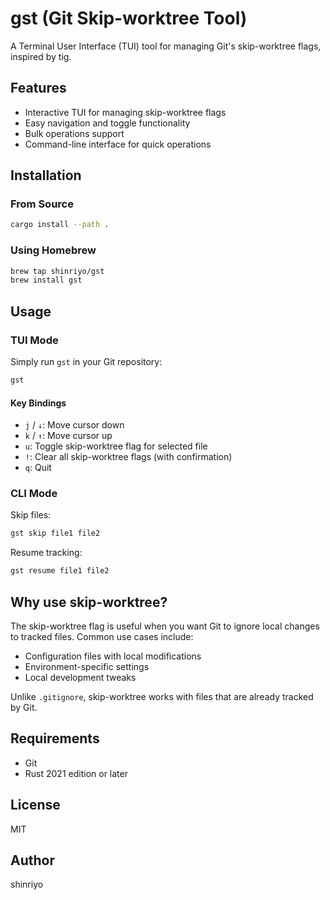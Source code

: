 # gst (Git Skip-worktree Tool)

A Terminal User Interface (TUI) tool for managing Git's skip-worktree flags, inspired by tig.

## Features

- Interactive TUI for managing skip-worktree flags
- Easy navigation and toggle functionality
- Bulk operations support
- Command-line interface for quick operations

## Installation

### From Source

```bash
cargo install --path .
```

### Using Homebrew

```bash
brew tap shinriyo/gst
brew install gst
```

## Usage

### TUI Mode

Simply run `gst` in your Git repository:

```bash
gst
```

#### Key Bindings

- `j` / `↓`: Move cursor down
- `k` / `↑`: Move cursor up
- `u`: Toggle skip-worktree flag for selected file
- `!`: Clear all skip-worktree flags (with confirmation)
- `q`: Quit

### CLI Mode

Skip files:
```bash
gst skip file1 file2
```

Resume tracking:
```bash
gst resume file1 file2
```

## Why use skip-worktree?

The skip-worktree flag is useful when you want Git to ignore local changes to tracked files. Common use cases include:

- Configuration files with local modifications
- Environment-specific settings
- Local development tweaks

Unlike `.gitignore`, skip-worktree works with files that are already tracked by Git.

## Requirements

- Git
- Rust 2021 edition or later

## License

MIT

## Author

shinriyo
